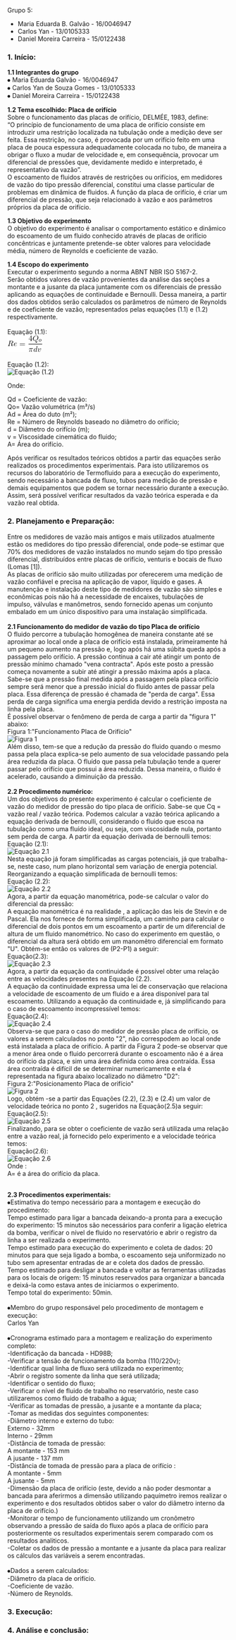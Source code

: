 Grupo 5:
- Maria Eduarda B. Galvão - 16/0046947
- Carlos Yan - 13/0105333
- Daniel Moreira Carreira - 15/0122438

### 1.	Início:

**1.1 Integrantes do grupo**<br />
⦁	Maria Eduarda Galvão - 16/0046947<br />
⦁	Carlos Yan de Souza Gomes - 13/0105333<br />
⦁	Daniel Moreira Carreira - 15/0122438<br />


**1.2 Tema escolhido: Placa de orifício**<br />
Sobre o funcionamento das placas de orifício, DELMÉE, 1983, define:<br />
“O princípio de funcionamento de uma placa de orifício consiste em introduzir uma restrição localizada na tubulação onde a medição deve ser feita. Essa restrição, no caso, é provocada por um orifício feito em uma placa de pouca espessura adequadamente colocada no tubo, de maneira a obrigar o fluxo a mudar de velocidade e, em consequência, provocar um diferencial de pressões que, devidamente medido e interpretado, é representativo da vazão”.<br />
O escoamento de fluidos através de restrições ou orifícios, em medidores de vazão do tipo pressão diferencial, constitui uma classe particular de problemas em dinâmica de fluidos. A função da placa de orifício, é criar um diferencial de pressão, que seja relacionado à vazão e aos parâmetros próprios da placa de orifício.<br />

**1.3 Objetivo do experimento** <br />
O objetivo do experimento é analisar o comportamento estático e dinâmico do escoamento de um fluido conhecido através de placas de orifício concêntricas e juntamente pretende-se obter valores para velocidade média, número de Reynolds e coeficiente de vazão. 

**1.4 Escopo do experimento** <br />
Executar o experimento segundo a norma ABNT NBR ISO 5167-2.<br />
Serão obtidos valores de vazão provenientes da análise das seções a montante e a jusante da placa juntamente com os diferenciais de pressão aplicando as equações de continuidade e Bernoulli.  Dessa maneira, a partir dos dados obtidos serão calculados os parâmetros de  número de Reynolds e de coeficiente de vazão,  representados pelas equações (1.1) e (1.2) respectivamente.<br /><br />
Equação (1.1): <br />![Equação (1.1)](https://github.com/dudagalvao19/Laboratorio_dinamica_dos_fluidos_12019_FGA/blob/8b44a7803bf156089d9c3f35385b30d45e644ada/grupo_5/CodeCogsEqn.png)<br /><br />
Equação (1.2): <br />![Equação (1.2)](https://github.com/lgnsparda/Laboratorio_dinamica_dos_fluidos_12019_FGA/blob/master/grupo_5/CodeCogsEqn%20(1).png)<br />

Onde:<br />


Qd = Coeficiente de vazão:<br>
Qo= Vazão volumétrica (m³/s)<br>
Ad = Área do duto (m²);<br />
Re = Número de Reynolds baseado no diâmetro do orifício;<br />
d = Diâmetro do orifício (m);<br />
v = Viscosidade cinemática do fluido;<br />
A= Área do orifício.<br>

Após verificar os resultados teóricos obtidos a partir das equações serão realizados os procedimentos experimentais. Para isto utilizaremos os recursos do laboratório de Termofluido para a execução do experimento, sendo necessário a bancada de fluxo, tubos para medição de pressão e demais equipamentos que podem se tornar necessário durante a execução. <br />
Assim, será possível verificar resultados da vazão teórica esperada e da vazão real obtida.<br />

### 2.	Planejamento e Preparação:<br />
Entre os medidores de vazão mais antigos e mais utilizados atualmente estão os medidores do tipo pressão diferencial, onde pode-se estimar que 70% dos medidores de vazão instalados no mundo sejam do tipo pressão diferencial, distribuídos entre placas de orifício, venturis e bocais de fluxo (Lomas [1]).<br />
As placas de orifício são muito utilizadas por oferecerem uma medição de vazão confiável e precisa na aplicação de vapor, líquido e gases. A manutenção e instalação deste tipo de medidores de vazão são simples e econômicas  pois não há a necessidade de encaixes, tubulações de impulso, válvulas e manômetros, sendo fornecido apenas um conjunto embalado em um único dispositivo para uma instalação simplificada.<br /><br>
**2.1 Funcionamento do medidor de vazão do tipo Placa de orifício<br />**
O fluido percorre a tubulação homogênea de maneira constante até se aproximar ao local onde a placa de orifício está instalada, primeiramente há um pequeno aumento na pressão e, logo após há uma súbita queda após a passagem pelo orifício. A pressão continua a cair até atingir um ponto de pressão mínimo chamado "vena contracta". Após este posto a pressão começa novamente a subir até atingir a pressão máxima após a placa.  Sabe-se que a pressão final medida após a passagem pela placa orifício sempre será menor que a pressão inicial do fluido antes de passar pela placa. Essa diferença de pressão é chamada de "perda de carga". Essa perda de carga significa uma energia perdida devido a restrição imposta na linha pela placa.<br />
É possível observar o fenômeno de perda de carga a partir da "figura 1" abaixo:<br>
Figura 1:"Funcionamento Placa de Orifício" <br>![Figura 1](https://github.com/lgnsparda/Laboratorio_dinamica_dos_fluidos_12019_FGA/blob/master/grupo_5/f21.jpg)<br>
Além disso, tem-se que a redução da pressão do fluido quando o mesmo passa pela placa explica-se pelo aumento de sua velocidade passando pela área reduzida da placa. O fluído que passa pela tubulação tende a querer passar pelo orifício que possui a área reduzida. Dessa maneira, o fluido é acelerado, causando a diminuição da pressão.<br /><br>
**2.2 Procedimento numérico:<br />**
Um dos objetivos do presente experimento é calcular o coeficiente de vazão do medidor de pressão do tipo placa de orifício. Sabe-se que Cq = vazão real / vazão teórica. Podemos calcular a vazão teórica aplicando a equação derivada de bernoulli, considerando o fluido que escoa na tubulação como uma fluído ideal, ou seja, com viscosidade nula, portanto sem perda de carga. 
A partir da equação derivada de bernoulli temos:<br>
Equação (2.1):<br>![Equação 2.1](https://github.com/lgnsparda/Laboratorio_dinamica_dos_fluidos_12019_FGA/blob/729f9eba2a0a44baf9d6decae0f3d1090113edb4/grupo_5/ber%20ofc.png)<br>
Nesta equação já foram simplificadas as cargas potenciais, já que trabalha-se, neste caso, num plano horizontal sem variação de energia potencial. 
Reorganizando a equação simplificada de bernoulli temos:<br>
Equação (2.2):<br>![Equação 2.2](https://github.com/lgnsparda/Laboratorio_dinamica_dos_fluidos_12019_FGA/blob/master/grupo_5/reor%20be.png)<br>
Agora, a partir da equação manométrica, pode-se calcular o valor do diferencial da pressão:<br>
A equação manométrica é na realidade , a aplicação das leis de Stevin e de Pascal. Ela nos fornece de forma simplificada, um caminho para calcular o diferencial de dois pontos em um escoamento a partir de um diferencial de altura de um fluido manométrico. No caso do experimento em questão, o diferencial da altura será obtido em um manomêtro diferencial em formato "U".
Obtém-se então os valores de (P2-P1) a seguir:<br>
Equação(2.3):<br>![Equação 2.3](https://github.com/lgnsparda/Laboratorio_dinamica_dos_fluidos_12019_FGA/blob/master/grupo_5/MANO.png)<br>
Agora,  a partir da equação da continuidade é possível obter uma relação entre as velocidades presentes na Equação (2.2).<br>
A equação da continuidade expressa uma lei de conservação que relaciona a velocidade de escoamento de um fluido e a área disponível para tal escoamento. Utilizando a equação da continuidade e, já simplificando para o caso de escoamento incompressível temos:<br>
Equação(2.4):<br>![Equação 2.4](https://github.com/lgnsparda/Laboratorio_dinamica_dos_fluidos_12019_FGA/blob/master/grupo_5/cont.png)<br>
Observa-se que para o caso do medidor de pressão placa de orifício, os valores a serem calculados no ponto "2", não correspodem ao local onde está instalada a placa de orifício. A partir da Figura 2 pode-se observar que a menor área onde o fluido percorrerá durante o escoamento não é a área do orifício da placa, e sim uma área definida como área contraída. Essa área contraída é difícil de se determinar numericamente e ela é representada na figura abaixo localizado no diâmetro  "D2":<br>
Figura 2:"Posicionamento Placa de orifício"<br>![Figura 2](https://github.com/lgnsparda/Laboratorio_dinamica_dos_fluidos_12019_FGA/blob/master/grupo_5/explica%20de%20acodo%20d2%20d0.png)<br>
Logo, obtém -se  a partir das Equações (2.2), (2.3) e (2.4) um valor de velocidade teórica no ponto 2 , sugeridos na Equação(2.5)a seguir:<br>
Equação(2.5):<br>![Equação 2.5](https://github.com/lgnsparda/Laboratorio_dinamica_dos_fluidos_12019_FGA/blob/master/grupo_5/v2teofin.png)<br>
Finalizando, para se obter o coeficiente de vazão será utilizada uma relação entre a vazão real, já fornecido pelo experimento e a velocidade teórica temos:<br>
Equação(2.6):<br>![Equação 2.6](https://github.com/lgnsparda/Laboratorio_dinamica_dos_fluidos_12019_FGA/blob/729f9eba2a0a44baf9d6decae0f3d1090113edb4/grupo_5/CodeCogsEqn%20(1).png)<br>
Onde :<br>
A= é a área do orifício da placa.<br><br>

**2.3 Procedimentos experimentais:**<br>
⦁Estimativa do tempo necessário para a montagem e execução do procedimento:<br>
Tempo estimado para ligar a bancada deixando-a pronta para a execução do experimento: 15 minutos são necessários para conferir a ligação eletrica da bomba, verificar o nível de fluido no reservatório e abrir o registro da linha a ser realizada o experimento.<br>
Tempo estimado para execução do experimento e coleta de dados: 20 minutos para que seja ligado a bomba, o escoamento seja uniformizado no tubo sem apresentar entradas de ar e coleta dos dados de pressão.<br>
Tempo estimado para desligar a bancada e voltar as ferramentas utilizadas para os locais de origem: 15 minutos reservados para organizar a bancada e deixá-la como estava antes de iniciarmos o experimento.<br>
Tempo total do experimento: 50min.<br><br>
⦁Membro do grupo responsável pelo procedimento de montagem e execução:<br>
Carlos Yan<br><br>
⦁Cronograma estimado para a montagem e realização do experimento completo:<br>
-Identificação da bancada - HD98B;<br>
-Verificar a tensão de funcionamento da bomba (110/220v);<br>
-Identificar qual linha de fluxo será utilizada no experimento;<br> 
-Abrir o registro somente da linha que será utilizada;<br>
-Identificar o sentido do fluxo;<br>
-Verificar o nível de fluido de trabalho no reservatório, neste caso utilizaremos como fluido de trabalho a água;<br>
-Verificar as tomadas de pressão, a jusante e a montante da placa;<br>
-Tomar as medidas dos seguintes componentes:<br>
-Diâmetro interno e externo do tubo:<br> 
Externo - 32mm <br>
Interno -  29mm<br>
-Distância de tomada de pressão:<br>
A montante - 153 mm <br>
A jusante - 137 mm <br>
-Distância de tomada de pressão para a placa de orifício :<br>
A montante - 5mm <br>
A jusante - 5mm <br>
-Dimensão da placa de orifício (este, devido a não poder desmontar a bancada para aferirmos a dimensão utilizando paquímetro iremos realizar o experimento e dos resultados obtidos saber o valor do diâmetro interno da placa de orifício.)<br>
-Monitorar o tempo de funcionamento utilizando um cronômetro observando a pressão de saída do fluxo após a placa de orifício para posteriormente os resultados experimentais serem comparado com os resultados analiticos.<br>
-Coletar os dados de pressão a montante e a jusante da placa para realizar os cálculos das variáveis a serem encontradas. <br><br>
⦁Dados a serem calculados:<br>
-Diâmetro da placa de orifício.<br>
-Coeficiente de vazão.<br>
-Número de Reynolds. <br>














### 3.	Execução:

### 4.	Análise e conclusão:
